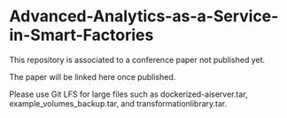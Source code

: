 # Advanced-Analytics-as-a-Service-in-Smart-Factories

This repository is associated to a conference paper not published yet. 

The paper will be linked here once published.

Please use Git LFS for large files such as dockerized-aiserver.tar, example_volumes_backup.tar, and transformationlibrary.tar.
